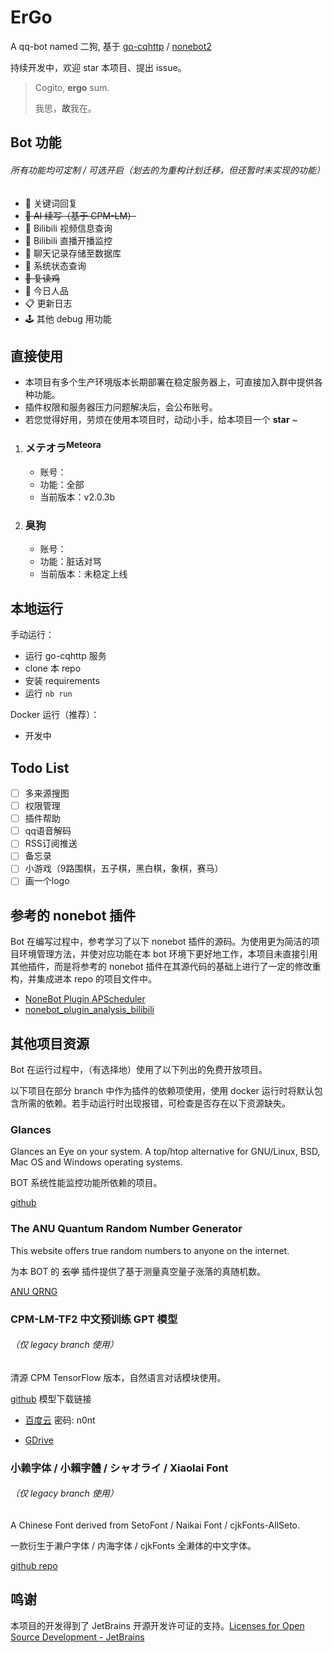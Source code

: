 # ErGo

A qq-bot named 二狗, 基于 [go-cqhttp](https://github.com/Mrs4s/go-cqhttp) / [nonebot2](https://github.com/nonebot/nonebot2)

持续开发中，欢迎 star 本项目、提出 issue。

> Cogito, **ergo** sum.
>
> 我思，**故**我在。

## Bot 功能

###### 所有功能均可定制 / 可选开启（划去的为重构计划迁移，但还暂时未实现的功能）

- 💬 关键词回复
- ~~🧠 AI 续写（基于 CPM-LM）~~
- 🎥 Bilibili 视频信息查询
- 🔴 Bilibili 直播开播监控
- 📃 聊天记录存储至数据库
- 🧮 系统状态查询
- ~~🐔 复读鸡~~
- 🎈 今日人品
- 📋 更新日志
- 🕹️ 其他 debug 用功能

## 直接使用

- 本项目有多个生产环境版本长期部署在稳定服务器上，可直接加入群中提供各种功能。
- 插件权限和服务器压力问题解决后，会公布账号。
- 若您觉得好用，劳烦在使用本项目时，动动小手，给本项目一个 **star** ~

1. ### メテオラ<sup>Meteora</sup>
   
   - 账号：
   - 功能：全部
   - 当前版本：v2.0.3b
   
2. ### 臭狗

   - 账号：
   - 功能：脏话对骂
   - 当前版本：未稳定上线

## 本地运行

手动运行：

- 运行 go-cqhttp 服务
- clone 本 repo
- 安装 requirements
- 运行  `nb run`

Docker 运行（推荐）：

- 开发中

## Todo List

- [ ] 多来源搜图
- [ ] 权限管理
- [ ] 插件帮助
- [ ] qq语音解码
- [ ] RSS订阅推送
- [ ] 备忘录
- [ ] 小游戏（9路围棋，五子棋，黑白棋，象棋，赛马）
- [ ] 画一个logo

## 参考的 nonebot 插件

Bot 在编写过程中，参考学习了以下 nonebot 插件的源码。为使用更为简洁的项目环境管理方法，并使对应功能在本 bot 环境下更好地工作，本项目未直接引用其他插件，而是将参考的 nonebot 插件在其源代码的基础上进行了一定的修改重构，并集成进本 repo 的项目文件中。

- [NoneBot Plugin APScheduler](https://github.com/nonebot/plugin-apscheduler)
- [nonebot_plugin_analysis_bilibili](https://github.com/mengshouer/nonebot_plugin_analysis_bilibili)

## 其他项目资源

Bot 在运行过程中，（有选择地）使用了以下列出的免费开放项目。

以下项目在部分 branch 中作为插件的依赖项使用，使用 docker 运行时将默认包含所需的依赖。若手动运行时出现报错，可检查是否存在以下资源缺失。

### Glances

Glances an Eye on your system. A top/htop alternative for GNU/Linux, BSD, Mac OS and Windows operating systems.

BOT 系统性能监控功能所依赖的项目。

[github](https://github.com/nicolargo/glances)

### The ANU Quantum Random Number Generator

This website offers true random numbers to anyone on the internet. 

为本 BOT 的 ~~玄学~~ 插件提供了基于测量真空量子涨落的真随机数。

[ANU QRNG](https://qrng.anu.edu.au/)

### CPM-LM-TF2 中文预训练 GPT 模型

###### （仅 legacy branch 使用）

清源 CPM TensorFlow 版本，自然语言对话模块使用。

[github](https://github.com/qhduan/CPM-LM-TF2) 模型下载链接

- [百度云](https://pan.baidu.com/s/1tjbWty2hkbmtCrvV9Qh_SQ) 密码: n0nt

- [GDrive](https://drive.google.com/drive/folders/1b2sF5sBuR_9zsT8UUijdsAcmFaMZJlpX?usp=sharing)

### 小赖字体 / 小賴字體 / シャオライ / Xiaolai Font

###### （仅 legacy branch 使用）

A Chinese Font derived from SetoFont / Naikai Font / cjkFonts-AllSeto. 

一款衍生于濑户字体 / 内海字体 / cjkFonts 全濑体的中文字体。

[github repo](https://github.com/lxgw/kose-font)

## 鸣谢

本项目的开发得到了 JetBrains 开源开发许可证的支持。[Licenses for Open Source Development -  JetBrains](https://www.jetbrains.com/community/opensource/#support)